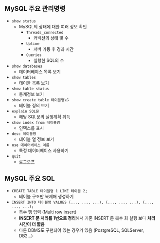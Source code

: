 ## MySQL 주요 관리명령
- `show status`
	- MySQL의 상태에 대한 여러 정보 확인
		- `Threads_connected`
			- 커넥션의 상태 및 수
		- `Uptime`
			- 서버 가동 후 경과 시간
		- `Queries`
			- 실행한 SQL의 수
- `show databases`
	- 데이터베이스 목록 보기
- `show tables`
	- 테이블 목록 보기
- `show table status`
	- 통계정보 보기
- `show create table 테이블명\G`
	- 테이블 정의 보기
- `explain SQL문`
	- 해당 SQL문의 실행계획 취득
- `show index from 테이블명`
	- 인덱스를 표시
- `desc 테이블명`
	- 테이블 열 정보 보기
- `use 데이터베이스 이름`
	- 특정 데이터베이스 사용하기
- `quit`
	- 로그오프
## MySQL 주요 SQL
- `CREATE TABLE 테이블명 1 LIKE 테이블 2;`
	- 테이블 구조만 복제해 생성하기
- `INSERT INTO 테이블명 VALUES (..., ..., ...), (..., ..., ...), (..., ..., ...);`
	- 복수 행 입력 (Multi row insert)
	- **INSERT 문 처리를 1번으로 정리**해서 기존 INSERT 문 복수 회 실행 보다 **처리시간이 더 짧음**
	- 다른 DBMS도 구현되어 있는 경우가 있음 (PostgreSQL, SQLServer, DB2...)